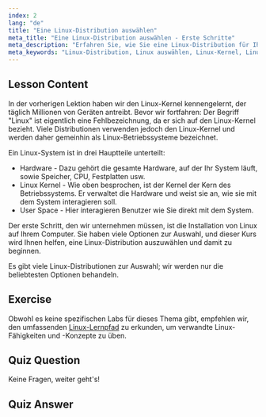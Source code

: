 ```yaml
---
index: 2
lang: "de"
title: "Eine Linux-Distribution auswählen"
meta_title: "Eine Linux-Distribution auswählen - Erste Schritte"
meta_description: "Erfahren Sie, wie Sie eine Linux-Distribution für Ihre Bedürfnisse auswählen. Entdecken Sie beliebte Optionen und verstehen Sie Kernel, Hardware und User Space. Beginnen Sie Ihre Linux-Reise!"
meta_keywords: "Linux-Distribution, Linux auswählen, Linux-Kernel, Linux für Anfänger, Linux-Anleitung, Linux installieren, Linux-Tutorial"
---
```


## Lesson Content

In der vorherigen Lektion haben wir den Linux-Kernel kennengelernt, der täglich Millionen von Geräten antreibt. Bevor wir fortfahren: Der Begriff "Linux" ist eigentlich eine Fehlbezeichnung, da er sich auf den Linux-Kernel bezieht. Viele Distributionen verwenden jedoch den Linux-Kernel und werden daher gemeinhin als Linux-Betriebssysteme bezeichnet.

Ein Linux-System ist in drei Hauptteile unterteilt:

- Hardware - Dazu gehört die gesamte Hardware, auf der Ihr System läuft, sowie Speicher, CPU, Festplatten usw.
- Linux Kernel - Wie oben besprochen, ist der Kernel der Kern des Betriebssystems. Er verwaltet die Hardware und weist sie an, wie sie mit dem System interagieren soll.
- User Space - Hier interagieren Benutzer wie Sie direkt mit dem System.

Der erste Schritt, den wir unternehmen müssen, ist die Installation von Linux auf Ihrem Computer. Sie haben viele Optionen zur Auswahl, und dieser Kurs wird Ihnen helfen, eine Linux-Distribution auszuwählen und damit zu beginnen.

Es gibt viele Linux-Distributionen zur Auswahl; wir werden nur die beliebtesten Optionen behandeln.

## Exercise

Obwohl es keine spezifischen Labs für dieses Thema gibt, empfehlen wir, den umfassenden [Linux-Lernpfad](https://labex.io/de/learn/linux) zu erkunden, um verwandte Linux-Fähigkeiten und -Konzepte zu üben.

## Quiz Question

Keine Fragen, weiter geht's!

## Quiz Answer
